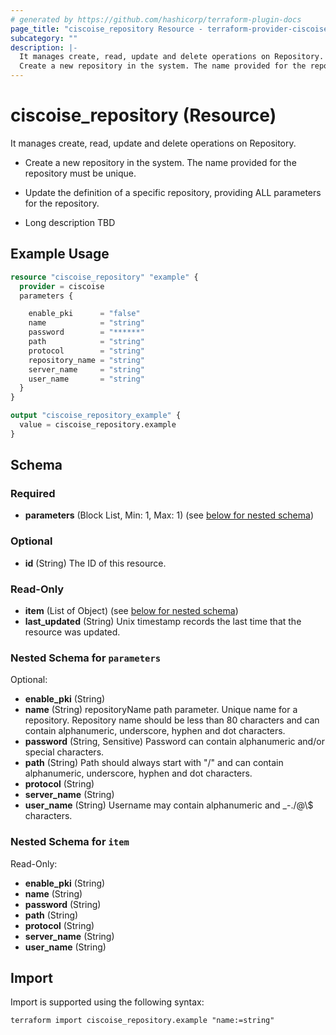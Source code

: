 ```yaml
---
# generated by https://github.com/hashicorp/terraform-plugin-docs
page_title: "ciscoise_repository Resource - terraform-provider-ciscoise"
subcategory: ""
description: |-
  It manages create, read, update and delete operations on Repository.
  Create a new repository in the system. The name provided for the repository must be unique.Update the definition of a specific repository, providing ALL parameters for the repository.Long description TBD
---
```


# ciscoise_repository (Resource)

It manages create, read, update and delete operations on Repository.

- Create a new repository in the system. The name provided for the repository must be unique.

- Update the definition of a specific repository, providing ALL parameters for the repository.

- Long description TBD

## Example Usage

```terraform
resource "ciscoise_repository" "example" {
  provider = ciscoise
  parameters {

    enable_pki      = "false"
    name            = "string"
    password        = "******"
    path            = "string"
    protocol        = "string"
    repository_name = "string"
    server_name     = "string"
    user_name       = "string"
  }
}

output "ciscoise_repository_example" {
  value = ciscoise_repository.example
}
```

<!-- schema generated by tfplugindocs -->
## Schema

### Required

- **parameters** (Block List, Min: 1, Max: 1) (see [below for nested schema](#nestedblock--parameters))

### Optional

- **id** (String) The ID of this resource.

### Read-Only

- **item** (List of Object) (see [below for nested schema](#nestedatt--item))
- **last_updated** (String) Unix timestamp records the last time that the resource was updated.

<a id="nestedblock--parameters"></a>
### Nested Schema for `parameters`

Optional:

- **enable_pki** (String)
- **name** (String) repositoryName path parameter. Unique name for a repository. Repository name should be less than 80 characters and can contain alphanumeric, underscore, hyphen and dot characters.
- **password** (String, Sensitive) Password can contain alphanumeric and/or special characters.
- **path** (String) Path should always start with "/" and can contain alphanumeric, underscore, hyphen and dot characters.
- **protocol** (String)
- **server_name** (String)
- **user_name** (String) Username may contain alphanumeric and _-./@\\$ characters.


<a id="nestedatt--item"></a>
### Nested Schema for `item`

Read-Only:

- **enable_pki** (String)
- **name** (String)
- **password** (String)
- **path** (String)
- **protocol** (String)
- **server_name** (String)
- **user_name** (String)

## Import

Import is supported using the following syntax:

```shell
terraform import ciscoise_repository.example "name:=string"
```
